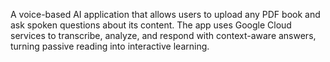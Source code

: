A voice-based AI application that allows users to upload any PDF book and ask spoken questions about its content. The app uses Google Cloud services to transcribe, analyze, and respond with context-aware answers, turning passive reading into interactive learning.
